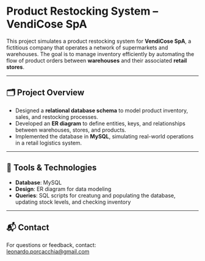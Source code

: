 # Product Restocking System – VendiCose SpA

This project simulates a product restocking system for **VendiCose SpA**, a fictitious company that operates a network of supermarkets and warehouses. The goal is to manage inventory efficiently by automating the flow of product orders between **warehouses** and their associated **retail stores**.

---

## 🗂️ Project Overview

- Designed a **relational database schema** to model product inventory, sales, and restocking processes.
- Developed an **ER diagram** to define entities, keys, and relationships between warehouses, stores, and products.
- Implemented the database in **MySQL**, simulating real-world operations in a retail logistics system.

---

## 🧰 Tools & Technologies

- **Database**: MySQL
- **Design**: ER diagram for data modeling
- **Queries**: SQL scripts for creatung and populating the database, updating stock levels, and checking inventory

---

## 📬 Contact

For questions or feedback, contact:  
[leonardo.porcacchia@gmail.com](mailto:leonardo.porcacchia@gmail.com)
